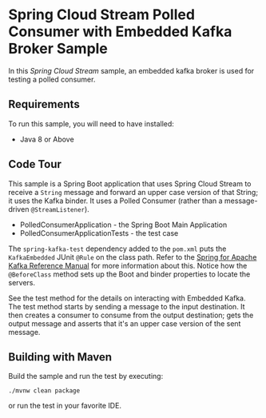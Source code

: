 Spring Cloud Stream Polled Consumer with Embedded Kafka Broker Sample
=====================================================================

In this *Spring Cloud Stream* sample, an embedded kafka broker is used for testing a polled consumer.

## Requirements

To run this sample, you will need to have installed:

* Java 8 or Above

## Code Tour

This sample is a Spring Boot application that uses Spring Cloud Stream to receive a `String` message and forward an upper case version of that String; it uses the Kafka binder.
It uses a Polled Consumer (rather than a message-driven `@StreamListener`).

* PolledConsumerApplication - the Spring Boot Main Application
* PolledConsumerApplicationTests - the test case

The `spring-kafka-test` dependency added to the `pom.xml` puts the `KafkaEmbedded` JUnit `@Rule` on the class path.
Refer to the [Spring for Apache Kafka Reference Manual](http://docs.spring.io/spring-kafka/reference/htmlsingle/#testing) for more information about this.
Notice how the `@BeforeClass` method sets up the Boot and binder properties to locate the servers.

See the test method for the details on interacting with Embedded Kafka.
The test method starts by sending a message to the input destination.
It then creates a consumer to consume from the output destination; gets the output message and asserts that it's an upper case version of the sent message.

## Building with Maven

Build the sample and run the test by executing:

`./mvnw clean package`

or run the test in your favorite IDE.

